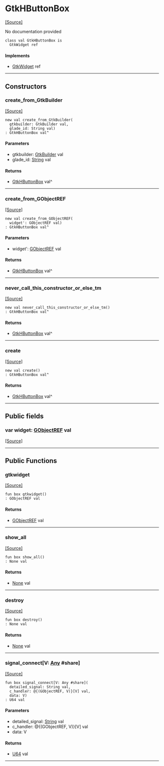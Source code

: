# GtkHButtonBox
<span class="source-link">[[Source]](src/gtk3/GtkHButtonBox.md#L6)</span>

No documentation provided


```pony
class val GtkHButtonBox is
  GtkWidget ref
```

#### Implements

* [GtkWidget](gtk3-GtkWidget.md) ref

---

## Constructors

### create_from_GtkBuilder
<span class="source-link">[[Source]](src/gtk3/GtkHButtonBox.md#L14)</span>


```pony
new val create_from_GtkBuilder(
  gtkbuilder: GtkBuilder val,
  glade_id: String val)
: GtkHButtonBox val^
```
#### Parameters

*   gtkbuilder: [GtkBuilder](gtk3-GtkBuilder.md) val
*   glade_id: [String](builtin-String.md) val

#### Returns

* [GtkHButtonBox](gtk3-GtkHButtonBox.md) val^

---

### create_from_GObjectREF
<span class="source-link">[[Source]](src/gtk3/GtkHButtonBox.md#L17)</span>


```pony
new val create_from_GObjectREF(
  widget': GObjectREF val)
: GtkHButtonBox val^
```
#### Parameters

*   widget': [GObjectREF](minimal-browser-..-gobject-GObjectREF.md) val

#### Returns

* [GtkHButtonBox](gtk3-GtkHButtonBox.md) val^

---

### never_call_this_constructor_or_else_tm
<span class="source-link">[[Source]](src/gtk3/GtkHButtonBox.md#L20)</span>


```pony
new val never_call_this_constructor_or_else_tm()
: GtkHButtonBox val^
```

#### Returns

* [GtkHButtonBox](gtk3-GtkHButtonBox.md) val^

---

### create
<span class="source-link">[[Source]](src/gtk3/GtkHButtonBox.md#L24)</span>


```pony
new val create()
: GtkHButtonBox val^
```

#### Returns

* [GtkHButtonBox](gtk3-GtkHButtonBox.md) val^

---

## Public fields

### var widget: [GObjectREF](minimal-browser-..-gobject-GObjectREF.md) val
<span class="source-link">[[Source]](src/gtk3/GtkHButtonBox.md#L10)</span>



---

## Public Functions

### gtkwidget
<span class="source-link">[[Source]](src/gtk3/GtkHButtonBox.md#L12)</span>


```pony
fun box gtkwidget()
: GObjectREF val
```

#### Returns

* [GObjectREF](minimal-browser-..-gobject-GObjectREF.md) val

---

### show_all
<span class="source-link">[[Source]](src/gtk3/GtkWidget.md#L4)</span>


```pony
fun box show_all()
: None val
```

#### Returns

* [None](builtin-None.md) val

---

### destroy
<span class="source-link">[[Source]](src/gtk3/GtkWidget.md#L7)</span>


```pony
fun box destroy()
: None val
```

#### Returns

* [None](builtin-None.md) val

---

### signal_connect\[V: [Any](builtin-Any.md) #share\]
<span class="source-link">[[Source]](src/gtk3/GtkWidget.md#L10)</span>


```pony
fun box signal_connect[V: Any #share](
  detailed_signal: String val,
  c_handler: @{(GObjectREF, V)}[V] val,
  data: V)
: U64 val
```
#### Parameters

*   detailed_signal: [String](builtin-String.md) val
*   c_handler: @{(GObjectREF, V)}[V] val
*   data: V

#### Returns

* [U64](builtin-U64.md) val

---

